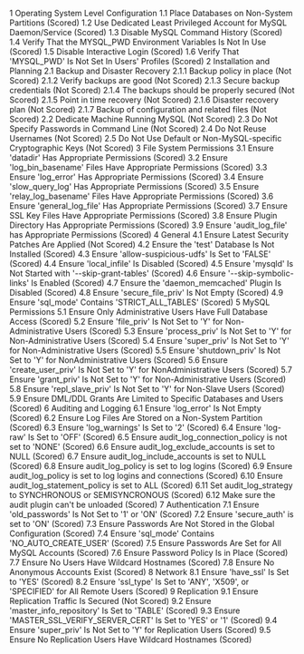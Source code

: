 1 Operating System Level Configuration 
1.1 Place Databases on Non-System Partitions (Scored) 
1.2 Use Dedicated Least Privileged Account for MySQL Daemon/Service (Scored) 
1.3 Disable MySQL Command History (Scored) 
1.4 Verify That the MYSQL_PWD Environment Variables Is Not In Use (Scored) 
1.5 Disable Interactive Login (Scored) 
1.6 Verify That 'MYSQL_PWD' Is Not Set In Users' Profiles (Scored) 
2 Installation and Planning 
2.1 Backup and Disaster Recovery 
2.1.1 Backup policy in place (Not Scored) 
2.1.2 Verify backups are good (Not Scored) 
2.1.3 Secure backup credentials (Not Scored) 
2.1.4 The backups should be properly secured (Not Scored) 
2.1.5 Point in time recovery (Not Scored) 
2.1.6 Disaster recovery plan (Not Scored) 
2.1.7 Backup of configuration and related files (Not Scored) 
2.2 Dedicate Machine Running MySQL (Not Scored) 
2.3 Do Not Specify Passwords in Command Line (Not Scored) 
2.4 Do Not Reuse Usernames (Not Scored) 
2.5 Do Not Use Default or Non-MySQL-specific Cryptographic Keys (Not Scored) 
3 File System Permissions 
3.1 Ensure 'datadir' Has Appropriate Permissions (Scored) 
3.2 Ensure 'log_bin_basename' Files Have Appropriate Permissions (Scored) 
3.3 Ensure 'log_error' Has Appropriate Permissions (Scored) 
3.4 Ensure 'slow_query_log' Has Appropriate Permissions (Scored) 
3.5 Ensure 'relay_log_basename' Files Have Appropriate Permissions (Scored) 
3.6 Ensure 'general_log_file' Has Appropriate Permissions (Scored) 
3.7 Ensure SSL Key Files Have Appropriate Permissions (Scored) 
3.8 Ensure Plugin Directory Has Appropriate Permissions (Scored) 
3.9 Ensure 'audit_log_file' has Appropriate Permissions (Scored) 
4 General 
4.1 Ensure Latest Security Patches Are Applied (Not Scored) 
4.2 Ensure the 'test' Database Is Not Installed (Scored) 
4.3 Ensure 'allow-suspicious-udfs' Is Set to 'FALSE' (Scored) 
4.4 Ensure 'local_infile' Is Disabled (Scored) 
4.5 Ensure 'mysqld' Is Not Started with '--skip-grant-tables' (Scored) 
4.6 Ensure '--skip-symbolic-links' Is Enabled (Scored) 
4.7 Ensure the 'daemon_memcached' Plugin Is Disabled (Scored) 
4.8 Ensure 'secure_file_priv' Is Not Empty (Scored) 
4.9 Ensure 'sql_mode' Contains 'STRICT_ALL_TABLES' (Scored) 
5 MySQL Permissions 
5.1 Ensure Only Administrative Users Have Full Database Access (Scored) 
5.2 Ensure 'file_priv' Is Not Set to 'Y' for Non-Administrative Users (Scored) 
5.3 Ensure 'process_priv' Is Not Set to 'Y' for Non-Administrative Users (Scored) 
5.4 Ensure 'super_priv' Is Not Set to 'Y' for Non-Administrative Users (Scored) 
5.5 Ensure 'shutdown_priv' Is Not Set to 'Y' for NonAdministrative Users (Scored) 
5.6 Ensure 'create_user_priv' Is Not Set to 'Y' for NonAdministrative Users (Scored) 
5.7 Ensure 'grant_priv' Is Not Set to 'Y' for Non-Administrative Users (Scored) 
5.8 Ensure 'repl_slave_priv' Is Not Set to 'Y' for Non-Slave Users (Scored) 
5.9 Ensure DML/DDL Grants Are Limited to Specific Databases and Users (Scored) 
6 Auditing and Logging 
6.1 Ensure 'log_error' Is Not Empty (Scored) 
6.2 Ensure Log Files Are Stored on a Non-System Partition (Scored) 
6.3 Ensure 'log_warnings' Is Set to '2' (Scored) 
6.4 Ensure 'log-raw' Is Set to 'OFF' (Scored) 
6.5 Ensure audit_log_connection_policy is not set to 'NONE' (Scored) 
6.6 Ensure audit_log_exclude_accounts is set to NULL (Scored) 
6.7 Ensure audit_log_include_accounts is set to NULL (Scored) 
6.8 Ensure audit_log_policy is set to log logins (Scored) 
6.9 Ensure audit_log_policy is set to log logins and connections (Scored) 
6.10 Ensure audit_log_statement_policy is set to ALL (Scored) 
6.11 Set audit_log_strategy to SYNCHRONOUS or SEMISYNCRONOUS (Scored) 
6.12 Make sure the audit plugin can't be unloaded (Scored) 
7 Authentication 
7.1 Ensure 'old_passwords' Is Not Set to '1' or 'ON' (Scored) 
7.2 Ensure 'secure_auth' is set to 'ON' (Scored) 
7.3 Ensure Passwords Are Not Stored in the Global Configuration (Scored) 
7.4 Ensure 'sql_mode' Contains 'NO_AUTO_CREATE_USER' (Scored) 
7.5 Ensure Passwords Are Set for All MySQL Accounts (Scored) 
7.6 Ensure Password Policy Is in Place (Scored) 
7.7 Ensure No Users Have Wildcard Hostnames (Scored) 
7.8 Ensure No Anonymous Accounts Exist (Scored) 
8 Network 
8.1 Ensure 'have_ssl' Is Set to 'YES' (Scored) 
8.2 Ensure 'ssl_type' Is Set to 'ANY', 'X509', or 'SPECIFIED' for All Remote Users (Scored) 
9 Replication 
9.1 Ensure Replication Traffic Is Secured (Not Scored) 
9.2 Ensure 'master_info_repository' Is Set to 'TABLE' (Scored) 
9.3 Ensure 'MASTER_SSL_VERIFY_SERVER_CERT' Is Set to 'YES' or '1' (Scored) 
9.4 Ensure 'super_priv' Is Not Set to 'Y' for Replication Users (Scored) 
9.5 Ensure No Replication Users Have Wildcard Hostnames (Scored) 